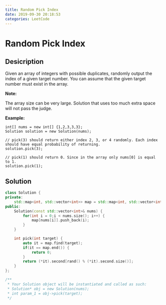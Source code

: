 ```yaml
---
title: Random Pick Index
date: 2019-09-30 20:18:53
categories: LeetCode
---
```

# Random Pick Index

<!--more-->

## Desicription

Given an array of integers with possible duplicates, randomly output the index of a given target number. You can assume that the given target number must exist in the array.

**Note:**

The array size can be very large. Solution that uses too much extra space will not pass the judge.

**Example:**

```
int[] nums = new int[] {1,2,3,3,3};
Solution solution = new Solution(nums);

// pick(3) should return either index 2, 3, or 4 randomly. Each index should have equal probability of returning.
solution.pick(3);

// pick(1) should return 0. Since in the array only nums[0] is equal to 1.
solution.pick(1);
```

## Solution

```cpp
class Solution {
private:
    std::map<int, std::vector<int>> map = std::map<int, std::vector<int>>{};
public:
    Solution(const std::vector<int>& nums) {
        for(int i = 0;i < nums.size(); i++) {
            map[nums[i]].push_back(i);
        }
    }

    int pick(int target) {
        auto it = map.find(target);
        if(it == map.end()) {
            return 0;
        }
        return (*it).second[rand() % (*it).second.size()];
    }
};

/**
 * Your Solution object will be instantiated and called as such:
 * Solution* obj = new Solution(nums);
 * int param_1 = obj->pick(target);
 */
```